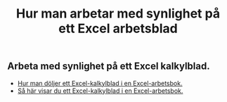 ﻿---
title: Hur man arbetar med synlighet på ett Excel arbetsblad
second_title: Aspose.Cells Cloud Documen
linktitle: Synlighet
type: docs
url: /sv/worksheets/panes/
keywords: How to work with visibility on an Excel worksheet
description: Aspose.Cells Cloud REST API stöd för att arbeta med synlighet på ett Excel kalkylblad. SDK stöder olika utvecklingsspråk. De inkluderar Android, C#, Go, Java, NodeJS, Perl, PHP, Python, Ruby och swift
weight: 20
kwords: Excel, Office Cloud, REST API, Spreadsheet, PDF, CSV, Json, Markdwon, Hur man arbetar med synlighet på ett Excel kalkylblad
---
## Arbeta med synlighet på ett Excel kalkylblad.

- [Hur man döljer ett Excel-kalkylblad i en Excel-arbetsbok.](/cells/sv/worksheets/hide/) 
- [Så här visar du ett Excel-kalkylblad i en Excel-arbetsbok.](/cells/sv/worksheets/unhide/) 


